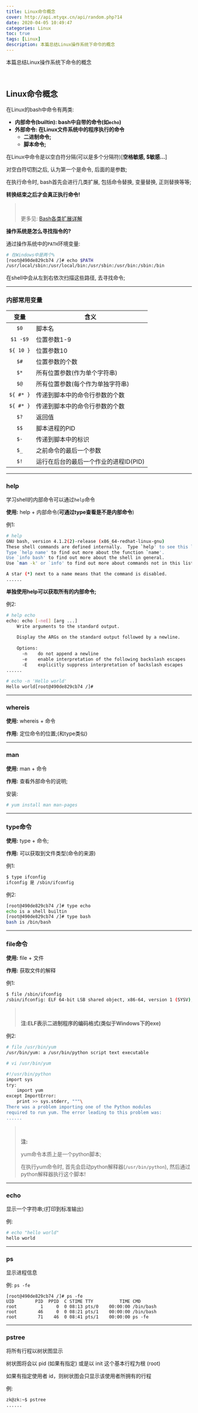 ```yaml
---
title: Linux命令概念
cover: http://api.mtyqx.cn/api/random.php?14
date: 2020-04-05 10:49:47
categories: Linux
toc: true
tags: [Linux]
description: 本篇总结Linux操作系统下命令的概念
---
```


本篇总结Linux操作系统下命令的概念

<br/>

<!--more-->

<!-- **目录:** -->

<!-- toc -->

<!-- <br/> -->

## Linux命令概念

在Linux的bash中命令有两类:

-   **内部命令(builtin): bash中自带的命令(如`echo`)**
-   **外部命令: 在Linux文件系统中的程序执行的命令**
    -   **二进制命令;**
    -   **脚本命令;**

在Linux中命令是以空白符分隔(可以是多个分隔符)[**空格敏感, $敏感…**]

对空白符切割之后, 认为第一个是命令, 后面的是参数;

在执行命令时, bash首先会进行几类扩展, 包括命令替换, 变量替换, 正则替换等等; 

**转换结束之后才会真正执行命令!**

><br/>
>
>更多见: [Bash各类扩展详解](https://blog.csdn.net/weixin_33725239/article/details/91707854)

**操作系统是怎么寻找指令的?**

通过操作系统中的`PATH`环境变量:

```bash
# 在Windows中是两个%
[root@490de829cb74 /]# echo $PATH
/usr/local/sbin:/usr/local/bin:/usr/sbin:/usr/bin:/sbin:/bin
```

在shell中会从左到右依次扫描这些路径, 去寻找命令;

****

### 内部常用变量

| **变量**  | **含义**                              |
| :-------: | ------------------------------------- |
|   `$0`    | 脚本名                                |
| `$1 -$9`  | 位置参数1-9                           |
| `${ 10 }` | 位置参数10                            |
|   `$#`    | 位置参数的个数                        |
|   `$*`    | 所有位置参数(作为单个字符串)          |
|   `$@`    | 所有位置参数(每个作为单独字符串)      |
| `${ #* }` | 传递到脚本中的命令行参数的个数        |
| `${ #* }` | 传递到脚本中的命令行参数的个数        |
|   `$?`    | 返回值                                |
|   `$$`    | 脚本进程的PID                         |
|   `$-`    | 传递到脚本中的标识                    |
|   `$_`    | 之前命令的最后一个参数                |
|   `$!`    | 运行在后台的最后一个作业的进程ID(PID) |

****

### help

学习shell的内部命令可以通过`help`命令

**使用:** help + 内部命令(**可通过type查看是不是内部命令**)

例1:

```bash
# help
GNU bash, version 4.1.2(2)-release (x86_64-redhat-linux-gnu)
These shell commands are defined internally.  Type `help' to see this list.
Type `help name' to find out more about the function `name'.
Use `info bash' to find out more about the shell in general.
Use `man -k' or `info' to find out more about commands not in this list.

A star (*) next to a name means that the command is disabled.
......
```

**单独使用help可以获取所有的内部命令;**

例2:

```bash
# help echo
echo: echo [-neE] [arg ...]
    Write arguments to the standard output.
    
    Display the ARGs on the standard output followed by a newline.
    
    Options:
      -n	do not append a newline
      -e	enable interpretation of the following backslash escapes
      -E	explicitly suppress interpretation of backslash escapes
......
    
# echo -n 'Hello world'
Hello world[root@490de829cb74 /]# 
```

****

### whereis

**使用:** whereis + 命令

**作用:** 定位命令的位置;(和type类似)

****

### man

**使用:** man + 命令

**作用:** 查看外部命令的说明;

安装:

```bash
# yum install man man-pages
```

****

### type命令

**使用:** type + 命令;

**作用:** 可以获取到文件类型(命令的来源)

例1:

```bash
$ type ifconfig 
ifconfig 是 /sbin/ifconfig
```

例2:

```bash
[root@490de829cb74 /]# type echo
echo is a shell builtin
[root@490de829cb74 /]# type bash
bash is /bin/bash
```

****

### file命令

**使用:** file + 文件

**作用:** 获取文件的解释

例1:

```bash
$ file /sbin/ifconfig 
/sbin/ifconfig: ELF 64-bit LSB shared object, x86-64, version 1 (SYSV), dynamically linked, interpreter /lib64/l, for GNU/Linux 2.6.32, BuildID[sha1]=5b520b9bf0713ebab9f31dcd60400359b0fb186c, stripped
```

><br/>
>
>**注:ELF表示二进制程序的编码格式(类似于Windows下的exe)**

例2:

```bash
# file /usr/bin/yum
/usr/bin/yum: a /usr/bin/python script text executable

# vi /usr/bin/yum

#!/usr/bin/python
import sys
try:
    import yum
except ImportError:
    print >> sys.stderr, """\
There was a problem importing one of the Python modules
required to run yum. The error leading to this problem was:
......
```

><br/>
>
>**注:**
>
>yum命令本质上是一个python脚本;
>
>在执行yum命令时, 首先会启动python解释器(`/usr/bin/python`), 然后通过python解释器执行这个脚本!

****

### echo

显示一个字符串;(打印到标准输出)

例:

```bash
# echo "hello world"
hello world
```

****

### ps

显示进程信息

例: `ps -fe`

```shell
[root@490de829cb74 /]# ps -fe
UID        PID  PPID  C STIME TTY          TIME CMD
root         1     0  0 08:13 pts/0    00:00:00 /bin/bash
root        46     0  0 08:21 pts/1    00:00:00 /bin/bash
root        71    46  0 08:41 pts/1    00:00:00 ps -fe
```

****

### pstree

将所有行程以树状图显示

树状图将会以 pid (如果有指定) 或是以 init 这个基本行程为根 (root)

如果有指定使用者 id，则树状图会只显示该使用者所拥有的行程

例:

```bash
zk@zk:~$ pstree
......
```

<br/>